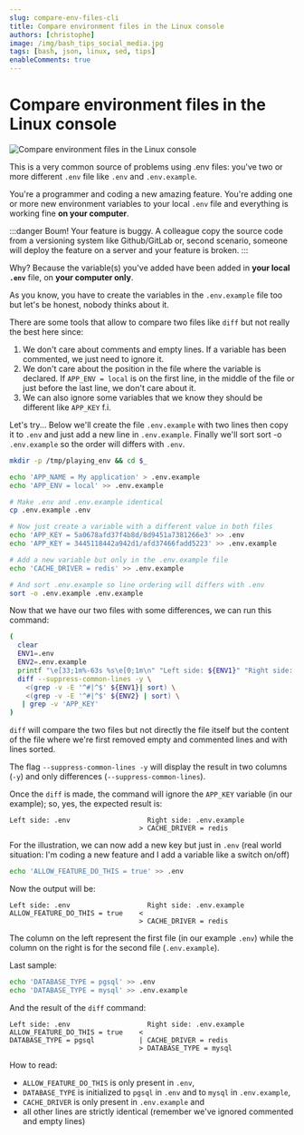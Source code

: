 ```yaml
---
slug: compare-env-files-cli
title: Compare environment files in the Linux console
authors: [christophe]
image: /img/bash_tips_social_media.jpg
tags: [bash, json, linux, sed, tips]
enableComments: true
---
```

# Compare environment files in the Linux console

![Compare environment files in the Linux console](/img/bash_tips_header.jpg)

This is a very common source of problems using .env files: you've two or more different `.env` file like `.env` and `.env.example`. 

You're a programmer and coding a new amazing feature. You're adding one or more new environment variables to your local `.env` file and everything is working fine **on your computer**.

:::danger Boum! Your feature is buggy.
A colleague copy the source code from a versioning system like Github/GitLab or, second scenario, someone will deploy the feature on a server and your feature is broken. 
:::

Why? Because the variable(s) you've added have been added in **your local `.env`** file, on **your computer only**.

As you know, you have to create the variables in the `.env.example` file too but let's be honest, nobody thinks about it.

<!-- truncate -->

There are some tools that allow to compare two files like `diff` but not really the best here since:

1. We don't care about comments and empty lines. If a variable has been commented, we just need to ignore it. 
2. We don't care about the position in the file where the variable is declared. If `APP_ENV = local` is on the first line, in the middle of the file or just before the last line, we don't care about it.
3. We can also ignore some variables that we know they should be different like `APP_KEY` f.i.


Let's try... Below we'll create the file `.env.example` with two lines then copy it to `.env` and just add a new line in `.env.example`. Finally we'll sort  sort -o `.env.example` so the order will differs with `.env`.

```bash
mkdir -p /tmp/playing_env && cd $_

echo 'APP_NAME = My application' > .env.example
echo 'APP_ENV = local' >> .env.example

# Make .env and .env.example identical
cp .env.example .env

# Now just create a variable with a different value in both files
echo 'APP_KEY = 5a0678afd37f4b8d/8d9451a7381266e3' >> .env
echo 'APP_KEY = 3445118442a942d1/afd37466fadd5223' >> .env.example

# Add a new variable but only in the .env.example file
echo 'CACHE_DRIVER = redis' >> .env.example

# And sort .env.example so line ordering will differs with .env
sort -o .env.example .env.example
```

Now that we have our two files with some differences, we can run this command:

```bash
(
  clear
  ENV1=.env
  ENV2=.env.example
  printf "\e[33;1m%-63s %s\e[0;1m\n" "Left side: ${ENV1}" "Right side: ${ENV2}"
  diff --suppress-common-lines -y \
    <(grep -v -E '^#|^$' ${ENV1}| sort) \
    <(grep -v -E '^#|^$' ${ENV2} | sort) \
   | grep -v 'APP_KEY'
)
```

`diff` will compare the two files but not directly the file itself but the content of the file where we're first removed empty and commented lines and with lines sorted.

The flag `--suppress-common-lines -y` will display the result in two columns (`-y`) and only differences (`--suppress-common-lines`).

Once the `diff` is made, the command will ignore the `APP_KEY` variable (in our example); so, yes, the expected result is:

```text
Left side: .env                   Right side: .env.example
                                > CACHE_DRIVER = redis
```

For the illustration, we can now add a new key but just in `.env` (real world situation: I'm coding a new feature and I add a variable like a switch on/off)

```bash
echo 'ALLOW_FEATURE_DO_THIS = true' >> .env
```

Now the output will be:

```text
Left side: .env                   Right side: .env.example
ALLOW_FEATURE_DO_THIS = true    <
                                > CACHE_DRIVER = redis
```

The column on the left represent the first file (in our example `.env`) while the column on the right is for the second file (`.env.example`).

Last sample:

```bash
echo 'DATABASE_TYPE = pgsql' >> .env
echo 'DATABASE_TYPE = mysql' >> .env.example
```

And the result of the `diff` command:

```text
Left side: .env                   Right side: .env.example
ALLOW_FEATURE_DO_THIS = true    <
DATABASE_TYPE = pgsql           | CACHE_DRIVER = redis
                                > DATABASE_TYPE = mysql
```

How to read:

* `ALLOW_FEATURE_DO_THIS` is only present in `.env`,
* `DATABASE_TYPE` is initialized to `pgsql` in `.env` and to `mysql` in `.env.example`,
* `CACHE_DRIVER` is only present in `.env.example` and
* all other lines are strictly identical (remember we've ignored commented and empty lines)
